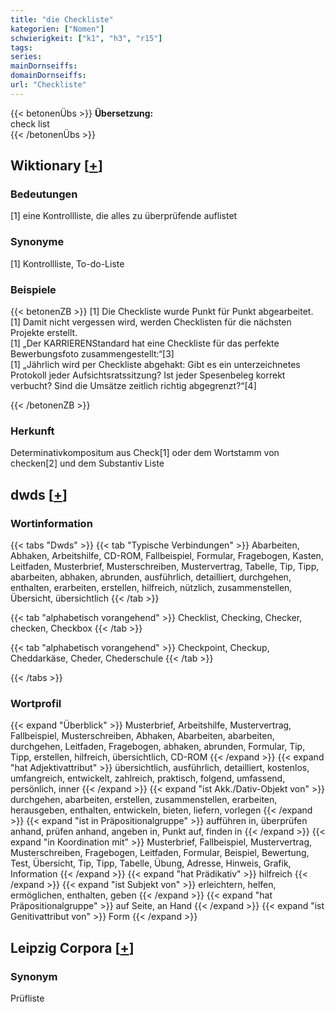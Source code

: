```yaml
---
title: "die Checkliste"
kategorien: ["Nomen"]
schwierigkeit: ["k1", "h3", "r15"]
tags:
series:
mainDornseiffs:
domainDornseiffs:
url: "Checkliste"
---
```


{{< betonenÜbs >}}
**Übersetzung:**  
check list  
{{< /betonenÜbs >}}

## Wiktionary [[+](https://de.wiktionary.org/wiki/Checkliste)]

### Bedeutungen
[1] eine Kontrollliste, die alles zu überprüfende auflistet  

### Synonyme
[1] Kontrollliste, To-do-Liste  

### Beispiele
{{< betonenZB >}}
[1] Die Checkliste wurde Punkt für Punkt abgearbeitet.  
[1] Damit nicht vergessen wird, werden Checklisten für die nächsten Projekte erstellt.  
[1] „Der KARRIERENStandard hat eine Checkliste für das perfekte Bewerbungsfoto zusammengestellt:“[3]  
[1] „Jährlich wird per Checkliste abgehakt: Gibt es ein unterzeichnetes Protokoll jeder Aufsichtsratssitzung? Ist jeder Spesenbeleg korrekt verbucht? Sind die Umsätze zeitlich richtig abgegrenzt?“[4]  

{{< /betonenZB >}}
### Herkunft
Determinativkompositum aus Check[1] oder dem Wortstamm von checken[2] und dem Substantiv Liste  



## dwds [[+](https://www.dwds.de/wb/Checkliste)]

### Wortinformation
{{< tabs "Dwds" >}}
{{< tab "Typische Verbindungen" >}}
Abarbeiten, Abhaken, Arbeitshilfe, CD-ROM, Fallbeispiel, Formular, Fragebogen, Kasten, Leitfaden, Musterbrief, Musterschreiben, Mustervertrag, Tabelle, Tip, Tipp, abarbeiten, abhaken, abrunden, ausführlich, detailliert, durchgehen, enthalten, erarbeiten, erstellen, hilfreich, nützlich, zusammenstellen, Übersicht, übersichtlich
{{< /tab >}}

{{< tab "alphabetisch vorangehend" >}}
Checklist, Checking, Checker, checken, Checkbox
{{< /tab >}}

{{< tab "alphabetisch vorangehend" >}}
Checkpoint, Checkup, Cheddarkäse, Cheder, Chederschule
{{< /tab >}}

{{< /tabs >}}

### Wortprofil
{{< expand "Überblick" >}} Musterbrief, Arbeitshilfe, Mustervertrag, Fallbeispiel, Musterschreiben, Abhaken, Abarbeiten, abarbeiten, durchgehen, Leitfaden, Fragebogen, abhaken, abrunden, Formular, Tip, Tipp, erstellen, hilfreich, übersichtlich, CD-ROM {{< /expand >}}
{{< expand "hat Adjektivattribut" >}} übersichtlich, ausführlich, detailliert, kostenlos, umfangreich, entwickelt, zahlreich, praktisch, folgend, umfassend, persönlich, inner {{< /expand >}}
{{< expand "ist Akk./Dativ-Objekt von" >}} durchgehen, abarbeiten, erstellen, zusammenstellen, erarbeiten, herausgeben, enthalten, entwickeln, bieten, liefern, vorlegen {{< /expand >}}
{{< expand "ist in Präpositionalgruppe" >}} aufführen in, überprüfen anhand, prüfen anhand, angeben in, Punkt auf, finden in {{< /expand >}}
{{< expand "in Koordination mit" >}} Musterbrief, Fallbeispiel, Mustervertrag, Musterschreiben, Fragebogen, Leitfaden, Formular, Beispiel, Bewertung, Test, Übersicht, Tip, Tipp, Tabelle, Übung, Adresse, Hinweis, Grafik, Information {{< /expand >}}
{{< expand "hat Prädikativ" >}} hilfreich {{< /expand >}}
{{< expand "ist Subjekt von" >}} erleichtern, helfen, ermöglichen, enthalten, geben {{< /expand >}}
{{< expand "hat Präpositionalgruppe" >}} auf Seite, an Hand {{< /expand >}}
{{< expand "ist Genitivattribut von" >}} Form {{< /expand >}}

## Leipzig Corpora [[+](https://corpora.uni-leipzig.de/en/res?word=Checkliste&corpusId=deu_newscrawl-public_2018)]


### Synonym
Prüfliste

